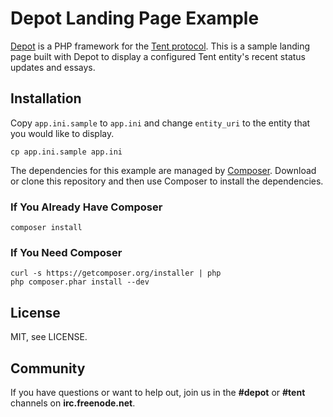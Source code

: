 Depot Landing Page Example
==========================

[Depot][1] is a PHP framework for the [Tent protocol][2]. This is a sample
landing page built with Depot to display a configured Tent entity's
recent status updates and essays.


Installation
------------

Copy `app.ini.sample` to `app.ini` and change `entity_uri` to the entity
that you would like to display.

    cp app.ini.sample app.ini

The dependencies for this example are managed by [Composer][3]. Download
or clone this repository and then use Composer to install the dependencies.

### If You Already Have Composer

    composer install


### If You Need Composer

    curl -s https://getcomposer.org/installer | php
    php composer.phar install --dev


License
-------

MIT, see LICENSE.


Community
---------

If you have questions or want to help out, join us in the
**#depot** or **#tent** channels on **irc.freenode.net**.


[1]: http://depot.io
[2]: https://tent.io
[3]: http://getcomposer.org

